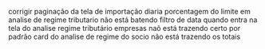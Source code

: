 corrigir paginação da tela de importação diaria
porcentagem do limite em analise de regime tributario não está batendo
filtro de data quando entra na tela do analise regime tributário empresas naõ está trazendo certo por padrão
card do analise de regime do socio não está trazendo os totais